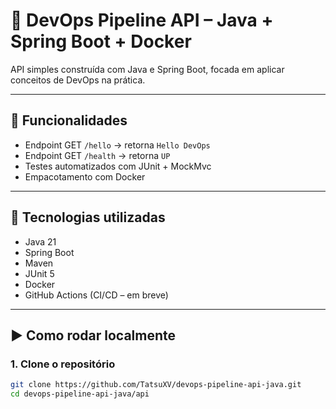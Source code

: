 # 🚀 DevOps Pipeline API – Java + Spring Boot + Docker

API simples construída com Java e Spring Boot, focada em aplicar conceitos de DevOps na prática.

---

## 📌 Funcionalidades

- Endpoint GET `/hello` → retorna `Hello DevOps`
- Endpoint GET `/health` → retorna `UP`
- Testes automatizados com JUnit + MockMvc
- Empacotamento com Docker

---

## 🔧 Tecnologias utilizadas

- Java 21
- Spring Boot
- Maven
- JUnit 5
- Docker
- GitHub Actions (CI/CD – em breve)

---

## ▶️ Como rodar localmente

### 1. Clone o repositório

```bash
git clone https://github.com/TatsuXV/devops-pipeline-api-java.git
cd devops-pipeline-api-java/api

